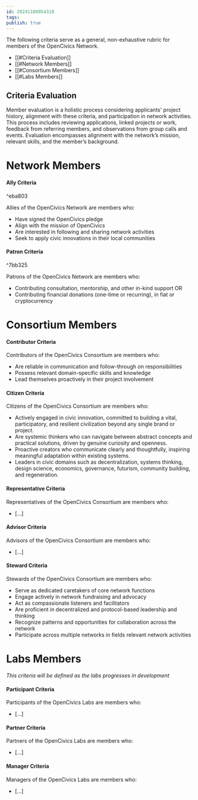 ```yaml
---
id: 20241108054310
tags: 
publish: true
---
```

The following criteria serve as a general, non-exhaustive rubric for members of the OpenCivics Network.

- [[#Criteria Evaluation]]
- [[#Network Members]]
- [[#Consortium Members]]
- [[#Labs Members]]

## Criteria Evaluation

Member evaluation is a holistic process considering applicants' project history, alignment with these criteria, and participation in network activities. This process includes reviewing applications, linked projects or work, feedback from referring members, and observations from group calls and events. Evaluation encompasses alignment with the network’s mission, relevant skills, and the member’s background.

# Network Members

#### Ally Criteria

^eba803

Allies of the OpenCivics Network are members who:

- Have signed the OpenCivics pledge
- Align with the mission of OpenCivics
- Are interested in following and sharing network activities
- Seek to apply civic innovations in their local communities

#### Patron Criteria

^7bb325

Patrons of the OpenCivics Network are members who:

- Contributing consultation, mentorship, and other in-kind support
  OR
- Contributing financial donations (one-time or recurring), in fiat or cryptocurrency

# Consortium Members
#### Contributor Criteria

Contributors of the OpenCivics Consortium are members who:

- Are reliable in communication and follow-through on responsibilities
- Possess relevant domain-specific skills and knowledge
- Lead themselves proactively in their project involvement

#### Citizen Criteria

Citizens of the OpenCivics Consortium are members who:

- Actively engaged in civic innovation, committed to building a vital, participatory, and resilient civilization beyond any single brand or project.
- Are systemic thinkers who can navigate between abstract concepts and practical solutions, driven by genuine curiosity and openness.
- Proactive creators who communicate clearly and thoughtfully, inspiring meaningful adaptation within existing systems.
- Leaders in civic domains such as decentralization, systems thinking, design science, economics, governance, futurism, community building, and regeneration.

#### Representative Criteria

Representatives of the OpenCivics Consortium are members who:

- [...]

#### Advisor Criteria

Advisors of the OpenCivics Consortium are members who:

- [...]

#### Steward Criteria

Stewards of the OpenCivics Consortium are members who:

- Serve as dedicated caretakers of core network functions
- Engage actively in network fundraising and advocacy
- Act as compassionate listeners and facilitators
- Are proficient in decentralized and protocol-based leadership and thinking
- Recognize patterns and opportunities for collaboration across the network
- Participate across multiple networks in fields relevant network activities

# Labs Members

*This criteria will be defined as the labs progresses in development*

#### Participant Criteria

Participants of the OpenCivics Labs are members who:

- [...]

#### Partner Criteria

Partners of the OpenCivics Labs are members who:

- [...]

#### Manager Criteria

Managers of the OpenCivics Labs are members who:

- [...]
